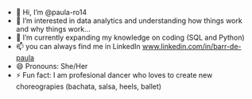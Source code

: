 - 👋 Hi, I’m @paula-ro14
- 👀 I’m interested in data analytics and understanding how things work and why things work...
- 🌱 I’m currently expanding my knowledge on coding (SQL and Python)
- 📫 you can always find me in LinkedIn www.linkedin.com/in/barr-de-paula
- 😄 Pronouns: She/Her
- ⚡ Fun fact: I am profesional dancer who loves to create new choreograpies (bachata, salsa, heels, ballet)  

<!---
paula-ro14/paula-ro14 is a ✨ special ✨ repository because its `README.md` (this file) appears on your GitHub profile.
You can click the Preview link to take a look at your changes.
--->
